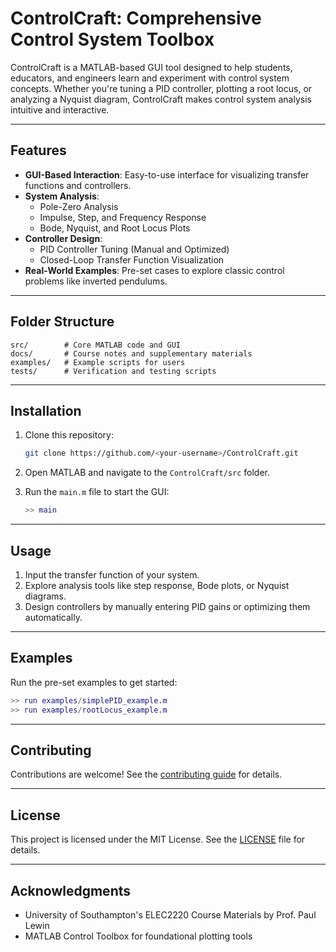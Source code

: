 
# ControlCraft: Comprehensive Control System Toolbox

ControlCraft is a MATLAB-based GUI tool designed to help students, educators, and engineers learn and experiment with control system concepts. Whether you're tuning a PID controller, plotting a root locus, or analyzing a Nyquist diagram, ControlCraft makes control system analysis intuitive and interactive.

---

## Features

- **GUI-Based Interaction**: Easy-to-use interface for visualizing transfer functions and controllers.
- **System Analysis**:
  - Pole-Zero Analysis
  - Impulse, Step, and Frequency Response
  - Bode, Nyquist, and Root Locus Plots
- **Controller Design**:
  - PID Controller Tuning (Manual and Optimized)
  - Closed-Loop Transfer Function Visualization
- **Real-World Examples**: Pre-set cases to explore classic control problems like inverted pendulums.

---

## Folder Structure

```plaintext
src/        # Core MATLAB code and GUI
docs/       # Course notes and supplementary materials
examples/   # Example scripts for users
tests/      # Verification and testing scripts
```

---

## Installation

1. Clone this repository:

    ```bash
    git clone https://github.com/<your-username>/ControlCraft.git
    ```

2. Open MATLAB and navigate to the `ControlCraft/src` folder.

3. Run the `main.m` file to start the GUI:

    ```matlab
    >> main
    ```

---

## Usage

1. Input the transfer function of your system.
2. Explore analysis tools like step response, Bode plots, or Nyquist diagrams.
3. Design controllers by manually entering PID gains or optimizing them automatically.

---

## Examples

Run the pre-set examples to get started:

```matlab
>> run examples/simplePID_example.m
>> run examples/rootLocus_example.m
```

---

## Contributing

Contributions are welcome! See the [contributing guide](CONTRIBUTING.md) for details.

---

## License

This project is licensed under the MIT License. See the [LICENSE](LICENSE) file for details.

---

## Acknowledgments

- University of Southampton's ELEC2220 Course Materials by Prof. Paul Lewin  
- MATLAB Control Toolbox for foundational plotting tools
